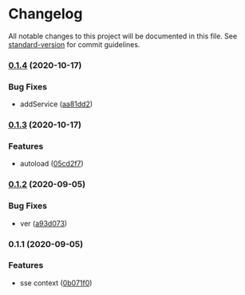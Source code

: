 # Changelog

All notable changes to this project will be documented in this file. See [standard-version](https://github.com/conventional-changelog/standard-version) for commit guidelines.

### [0.1.4](https://github.com/freedomsex/service-worker/compare/v0.1.3...v0.1.4) (2020-10-17)


### Bug Fixes

* addService ([aa81dd2](https://github.com/freedomsex/service-worker/commit/aa81dd2550aea412d9b4a1bc5d08e656255a9100))

### [0.1.3](https://github.com/freedomsex/service-worker/compare/v0.1.2...v0.1.3) (2020-10-17)


### Features

* autoload ([05cd2f7](https://github.com/freedomsex/service-worker/commit/05cd2f7e044af95b0faad118facd4ac7dd6aa3e7))

### [0.1.2](https://github.com/freedomsex/service-worker/compare/v0.1.1...v0.1.2) (2020-09-05)


### Bug Fixes

* ver ([a93d073](https://github.com/freedomsex/service-worker/commit/a93d0731a5d864bc14da72866ec515fc479434df))

### 0.1.1 (2020-09-05)


### Features

* sse context ([0b071f0](https://github.com/freedomsex/service-worker/commit/0b071f0eb286114512bd9778f1506a59c7404747))
